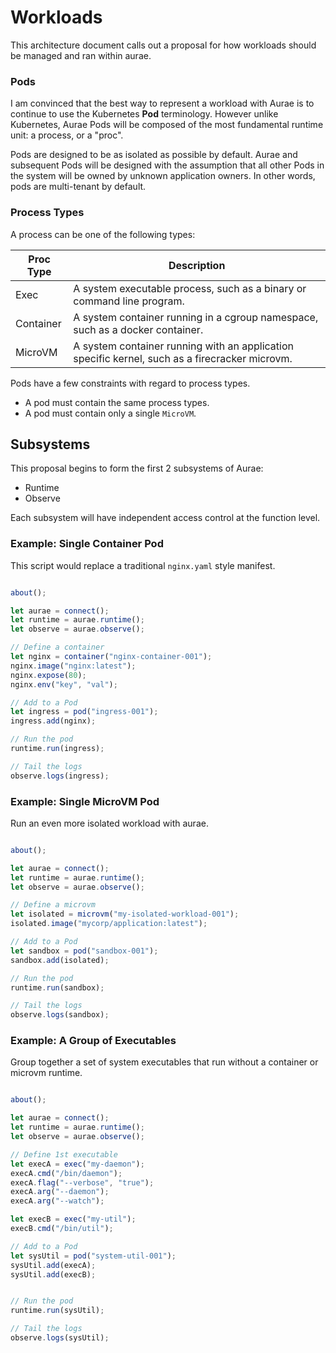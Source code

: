 # Workloads

This architecture document calls out a proposal for how workloads should be managed and ran within aurae.

### Pods

I am convinced that the best way to represent a workload with Aurae is to continue to use the Kubernetes **Pod** terminology.
However unlike Kubernetes, Aurae Pods will be composed of the most fundamental runtime unit: a process, or a "proc".

Pods are designed to be as isolated as possible by default. Aurae and subsequent Pods will be designed with the assumption that all other Pods in the system will be owned by unknown application owners.
In other words, pods are multi-tenant by default.

### Process Types

A process can be one of the following types:

| Proc Type   | Description                                                                                     |
|-----------	|------------------------------------------------------------------------------------------------	|
| Exec      	| A system executable process, such as a binary or command line program.                         	|
| Container 	| A system container running in a cgroup namespace, such as a docker container.                  	|
| MicroVM   	| A system container running with an application specific kernel, such as a firecracker microvm. 	|

Pods have a few constraints with regard to process types.

 - A pod must contain the same process types.
 - A pod must contain only a single `MicroVM`.

## Subsystems

This proposal begins to form the first 2 subsystems of Aurae:

 - Runtime
 - Observe

Each subsystem will have independent access control at the function level.


### Example: Single Container Pod

This script would replace a traditional `nginx.yaml` style manifest. 

```typescript

about();

let aurae = connect();
let runtime = aurae.runtime();
let observe = aurae.observe();

// Define a container
let nginx = container("nginx-container-001");
nginx.image("nginx:latest");
nginx.expose(80);
nginx.env("key", "val");

// Add to a Pod
let ingress = pod("ingress-001");
ingress.add(nginx);

// Run the pod
runtime.run(ingress);

// Tail the logs
observe.logs(ingress);

```

### Example: Single MicroVM Pod

Run an even more isolated workload with aurae.

```typescript

about();

let aurae = connect();
let runtime = aurae.runtime();
let observe = aurae.observe();

// Define a microvm
let isolated = microvm("my-isolated-workload-001");
isolated.image("mycorp/application:latest");

// Add to a Pod
let sandbox = pod("sandbox-001");
sandbox.add(isolated);

// Run the pod
runtime.run(sandbox);

// Tail the logs
observe.logs(sandbox);

```

### Example: A Group of Executables

Group together a set of system executables that run without a container or microvm runtime.

```typescript

about();

let aurae = connect();
let runtime = aurae.runtime();
let observe = aurae.observe();

// Define 1st executable
let execA = exec("my-daemon");
execA.cmd("/bin/daemon");
execA.flag("--verbose", "true");
execA.arg("--daemon");
execA.arg("--watch");

let execB = exec("my-util");
execB.cmd("/bin/util");

// Add to a Pod
let sysUtil = pod("system-util-001");
sysUtil.add(execA);
sysUtil.add(execB);


// Run the pod
runtime.run(sysUtil);

// Tail the logs
observe.logs(sysUtil);

```


